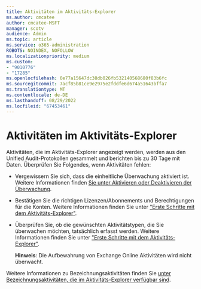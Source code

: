 ```yaml
---
title: Aktivitäten im Aktivitäts-Explorer
ms.author: cmcatee
author: cmcatee-MSFT
manager: scotv
audience: Admin
ms.topic: article
ms.service: o365-administration
ROBOTS: NOINDEX, NOFOLLOW
ms.localizationpriority: medium
ms.custom:
- "9010776"
- "17285"
ms.openlocfilehash: 0e77a15647dc38db026fb532140568680f83b6fc
ms.sourcegitcommit: 7acf85b81ce9e2975e2fddfe6d674a51643bffa7
ms.translationtype: MT
ms.contentlocale: de-DE
ms.lasthandoff: 08/29/2022
ms.locfileid: "67453461"
---
```

# <a name="activities-in-the-activity-explorer"></a>Aktivitäten im Aktivitäts-Explorer

Aktivitäten, die im Aktivitäts-Explorer angezeigt werden, werden aus den Unified Audit-Protokollen gesammelt und berichten bis zu 30 Tage mit Daten. Überprüfen Sie Folgendes, wenn Aktivitäten fehlen:

- Vergewissern Sie sich, dass die einheitliche Überwachung aktiviert ist. Weitere Informationen finden [Sie unter Aktivieren oder Deaktivieren der Überwachung](https://docs.microsoft.com/microsoft-365/compliance/turn-audit-log-search-on-or-off?msclkid=a4fd700bcfb011ecad168c1bfb789cfd).
- Bestätigen Sie die richtigen Lizenzen/Abonnements und Berechtigungen für die Konten. Weitere Informationen finden Sie unter ["Erste Schritte mit dem Aktivitäts-Explorer"](https://docs.microsoft.com/microsoft-365/compliance/data-classification-activity-explorer#prerequisites). 
- Überprüfen Sie, ob die gewünschten Aktivitätstypen, die Sie überwachen möchten, tatsächlich erfasst werden. Weitere Informationen finden Sie unter ["Erste Schritte mit dem Aktivitäts-Explorer"](https://docs.microsoft.com/microsoft-365/compliance/data-classification-activity-explorer#permissions).

    **Hinweis**: Die Aufbewahrung von Exchange Online Aktivitäten wird nicht überwacht.

Weitere Informationen zu Bezeichnungsaktivitäten finden Sie [unter Bezeichnungsaktivitäten, die im Aktivitäts-Explorer verfügbar sind](https://docs.microsoft.com/microsoft-365/compliance/data-classification-activity-explorer-available-events).